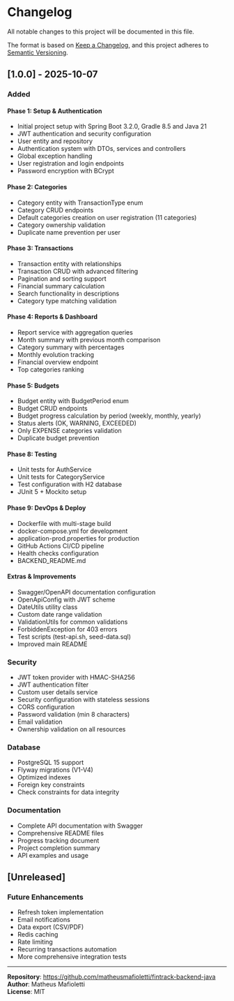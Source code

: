 # Changelog

All notable changes to this project will be documented in this file.

The format is based on [Keep a Changelog](https://keepachangelog.com/en/1.0.0/),
and this project adheres to [Semantic Versioning](https://semver.org/spec/v2.0.0.html).

## [1.0.0] - 2025-10-07

### Added

#### Phase 1: Setup & Authentication
- Initial project setup with Spring Boot 3.2.0, Gradle 8.5 and Java 21
- JWT authentication and security configuration
- User entity and repository
- Authentication system with DTOs, services and controllers
- Global exception handling
- User registration and login endpoints
- Password encryption with BCrypt

#### Phase 2: Categories
- Category entity with TransactionType enum
- Category CRUD endpoints
- Default categories creation on user registration (11 categories)
- Category ownership validation
- Duplicate name prevention per user

#### Phase 3: Transactions
- Transaction entity with relationships
- Transaction CRUD with advanced filtering
- Pagination and sorting support
- Financial summary calculation
- Search functionality in descriptions
- Category type matching validation

#### Phase 4: Reports & Dashboard
- Report service with aggregation queries
- Month summary with previous month comparison
- Category summary with percentages
- Monthly evolution tracking
- Financial overview endpoint
- Top categories ranking

#### Phase 5: Budgets
- Budget entity with BudgetPeriod enum
- Budget CRUD endpoints
- Budget progress calculation by period (weekly, monthly, yearly)
- Status alerts (OK, WARNING, EXCEEDED)
- Only EXPENSE categories validation
- Duplicate budget prevention

#### Phase 8: Testing
- Unit tests for AuthService
- Unit tests for CategoryService
- Test configuration with H2 database
- JUnit 5 + Mockito setup

#### Phase 9: DevOps & Deploy
- Dockerfile with multi-stage build
- docker-compose.yml for development
- application-prod.properties for production
- GitHub Actions CI/CD pipeline
- Health checks configuration
- BACKEND_README.md

#### Extras & Improvements
- Swagger/OpenAPI documentation configuration
- OpenApiConfig with JWT scheme
- DateUtils utility class
- Custom date range validation
- ValidationUtils for common validations
- ForbiddenException for 403 errors
- Test scripts (test-api.sh, seed-data.sql)
- Improved main README

### Security
- JWT token provider with HMAC-SHA256
- JWT authentication filter
- Custom user details service
- Security configuration with stateless sessions
- CORS configuration
- Password validation (min 8 characters)
- Email validation
- Ownership validation on all resources

### Database
- PostgreSQL 15 support
- Flyway migrations (V1-V4)
- Optimized indexes
- Foreign key constraints
- Check constraints for data integrity

### Documentation
- Complete API documentation with Swagger
- Comprehensive README files
- Progress tracking document
- Project completion summary
- API examples and usage

## [Unreleased]

### Future Enhancements
- Refresh token implementation
- Email notifications
- Data export (CSV/PDF)
- Redis caching
- Rate limiting
- Recurring transactions automation
- More comprehensive integration tests

---

**Repository**: https://github.com/matheusmafioletti/fintrack-backend-java  
**Author**: Matheus Mafioletti  
**License**: MIT

